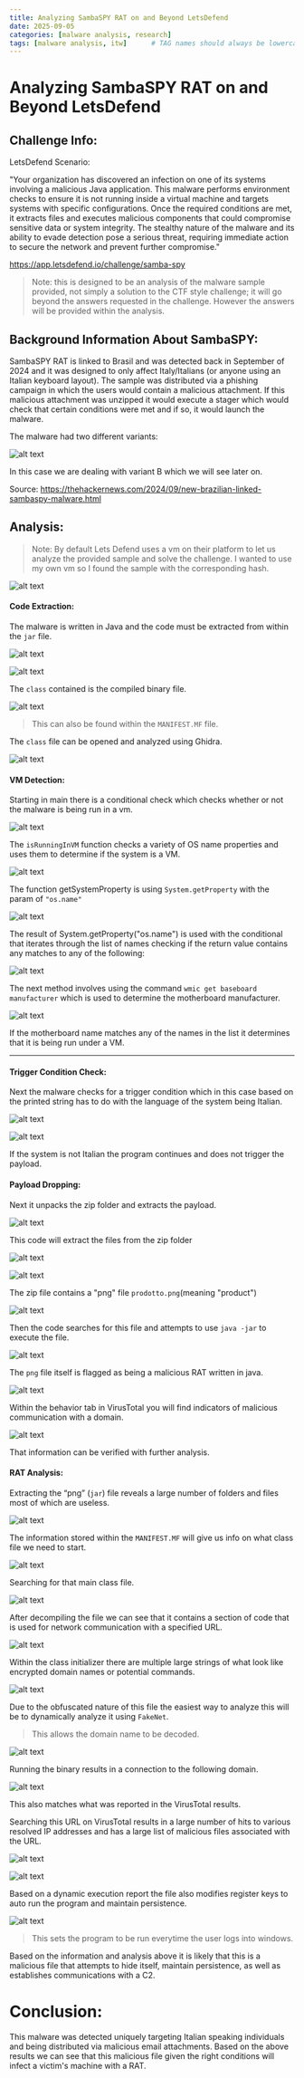 ```yaml
---
title: Analyzing SambaSPY RAT on and Beyond LetsDefend
date: 2025-09-05
categories: [malware analysis, research]
tags: [malware analysis, itw]      # TAG names should always be lowercase
---
```




# Analyzing SambaSPY RAT on and Beyond LetsDefend




## Challenge Info:


LetsDefend Scenario:


"Your organization has discovered an infection on one of its systems involving a malicious Java application. This malware performs environment checks to ensure it is not running inside a virtual machine and targets systems with specific configurations. Once the required conditions are met, it extracts files and executes malicious components that could compromise sensitive data or system integrity. The stealthy nature of the malware and its ability to evade detection pose a serious threat, requiring immediate action to secure the network and prevent further compromise."


<https://app.letsdefend.io/challenge/samba-spy>




> Note: this is designed to be an analysis of the malware sample provided, not simply a solution to the CTF style challenge; it will go beyond the answers requested in the challenge. However the answers will be provided within the analysis.








## Background Information About SambaSPY:


SambaSPY RAT is linked to Brasil and was detected back in September of 2024 and it was designed to only affect Italy/Italians (or anyone using an Italian keyboard layout). The sample was distributed via a phishing campaign in which the users would contain a malicious attachment. If this malicious attachment was unzipped it would execute a stager which would check that certain conditions were met and if so, it would launch the malware.


The malware had two different variants:




![alt text](image-36.png)


In this case we are dealing with variant B which we will see later on.


Source:
<https://thehackernews.com/2024/09/new-brazilian-linked-sambaspy-malware.html>




## Analysis:


> Note: By default Lets Defend uses a vm on their platform to let us analyze the provided sample and solve the challenge. I wanted to use my own vm so I found the sample with the corresponding hash.


![alt text](image-7.png)






#### Code Extraction:


The malware is written in Java and the code must be extracted from within the `jar` file.


![alt text](image-8.png)


![alt text](image-9.png)


 The `class` contained is the compiled binary file.


![alt text](image-10.png)


> This can also be found within the `MANIFEST.MF` file.




The `class` file can be opened and analyzed using Ghidra.


![alt text](image-11.png)






#### VM Detection:


Starting in main there is a conditional check which checks whether or not the malware is being run in a vm.


![alt text](image-12.png)


The `isRunningInVM` function checks a variety of OS name properties and uses them to determine if the system is a VM.


![alt text](image-13.png)


The function getSystemProperty is using `System.getProperty` with the param of `"os.name"`


![alt text](image-14.png)


The result of System.getProperty("os.name") is used with the conditional that iterates through the list of names checking if the return value contains any matches to any of the following:


![alt text](image-15.png)


The next method involves using the command `wmic get baseboard manufacturer` which is used to determine the motherboard manufacturer.




![alt text](image-16.png)


If the motherboard name matches any of the names in the list it determines that it is being run under a VM.


---


#### Trigger Condition Check:


Next the malware checks for a trigger condition which in this case based on the printed string has to do with the language of the system being Italian.




![alt text](image-17.png)




![alt text](image-18.png)


If the system is not Italian the program continues and does not trigger the payload.




#### Payload Dropping:


Next it unpacks the zip folder and extracts the payload.


![alt text](image-19.png)


This code will extract the files from the zip folder


![alt text](image-20.png)


![alt text](image-21.png)


The zip file contains a "png" file `prodotto.png`(meaning "product")


![alt text](image-23.png)


Then the code searches for this file and attempts to use `java -jar` to execute the file.


![alt text](image-24.png)




The `png` file itself is flagged as being a malicious RAT written in java. 


![alt text](image-25.png)


Within the behavior tab in VirusTotal you will find indicators of malicious communication with a domain.


![alt text](image-26.png)


That information can be verified with further analysis.




#### RAT Analysis:


Extracting the “png” (`jar`) file reveals a large number of folders and files most of which are useless.


![alt text](image-27.png)


The information stored within the `MANIFEST.MF` will give us info on what class file we need to start.


![alt text](image-28.png)


Searching for that main class file.


![alt text](image-29.png)


After decompiling the file we can see that it contains a section of code that is used for network communication with a specified URL.


![alt text](image-30.png)


Within the class initializer there are multiple large strings of what look like encrypted domain names or potential commands.


![alt text](image-31.png)




Due to the obfuscated nature of this file the easiest way to analyze this will be to dynamically analyze it using `FakeNet`.


> This allows the domain name to be decoded.


![alt text](image-32.png)


Running the binary results in a connection to the following domain.


![alt text](image-33.png)


This also matches what was reported in the VirusTotal results.


Searching this URL on VirusTotal results in a large number of hits to various resolved IP addresses and has a large list of malicious files associated with the URL.


![alt text](image-34.png)


![alt text](image-35.png)




Based on a dynamic execution report the file also modifies register keys to auto run the program and maintain persistence.


![alt text](image-37.png)


> This sets the program to be run everytime the user logs into windows.


Based on the information and analysis above it is likely that this is a malicious file that attempts to hide itself, maintain persistence, as well as establishes communications with a C2.








# Conclusion:


This malware was detected uniquely targeting Italian speaking individuals and being distributed via malicious email attachments. Based on the above results we can see that this malicious file given the right conditions will infect a victim's machine with a RAT.



































